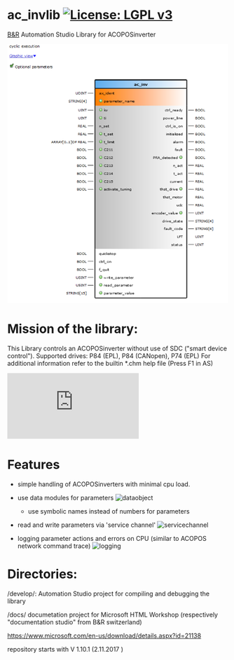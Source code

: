# ac_invlib [![License: LGPL v3](https://img.shields.io/badge/License-LGPL%20v3-blue.svg)](https://www.gnu.org/licenses/lgpl-3.0)
[B&amp;R](https://www.br-automation.com) Automation Studio Library for ACOPOSinverter

![ac_inv()](https://github.com/hilch/ac_invlib/blob/master/Screenshot1.PNG)


# Mission of the library:

This Library controls an ACOPOSinverter without use of SDC ("smart device control"). Supported drives: P84 (EPL), P84 (CANopen), P74 (EPL) 
For additional information refer to the builtin *.chm help file (Press F1 in AS)

![Online-help](https://github.com/hilch/ac_invlib/tree/master/develop/Logical/Libraries/ac_invlib/Help/Libac_invlib.chm)

# Features
* simple handling of ACOPOSinverters with minimal cpu load.
* use data modules for parameters ![dataobject](https://github.com/hilch/ac_invlib/blob/master/docs/sample_data_object.jpg)
  * use symbolic names instead of numbers for parameters
* read and write parameters via 'service channel' ![servicechannel](https://github.com/hilch/ac_invlib/blob/master/docs/service_channel.PNG)

* logging parameter actions and errors on CPU (similar to ACOPOS network command trace) ![logging](https://github.com/hilch/ac_invlib/blob/master/docs/logging_import2.jpg)

# Directories:

/develop/:
Automation Studio project for compiling and debugging the library

/docs/
documetation project for Microsoft HTML Workshop (respectively "documentation studio" from B&amp;R switzerland)

https://www.microsoft.com/en-us/download/details.aspx?id=21138


repository starts with V 1.10.1 (2.11.2017 )


